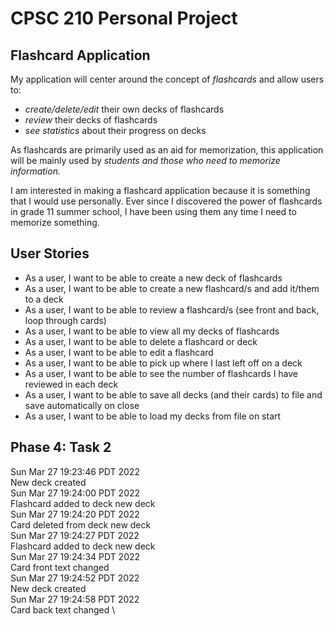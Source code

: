 # CPSC 210 Personal Project

## Flashcard  Application

My application will center around the concept
of *flashcards* and allow users to:

- *create/delete/edit* their own decks of flashcards
- *review* their decks of flashcards
- *see statistics* about their progress on decks

As flashcards are primarily used as an aid for memorization, 
this application will be mainly used by *students and those
who need to memorize information.*

I am interested in making a flashcard application because it is
something that I would use personally. Ever since I discovered the 
power of flashcards in grade 11 summer school, I have been using them
any time I need to memorize something.

## User Stories

- As a user, I want to be able to create a new deck of flashcards
- As a user, I want to be able to create a new flashcard/s and add it/them to a deck
- As a user, I want to be able to review a flashcard/s (see front and back, loop through cards)
- As a user, I want to be able to view all my decks of flashcards
- As a user, I want to be able to delete a flashcard or deck
- As a user, I want to be able to edit a flashcard
- As a user, I want to be able to pick up where I last left off on a deck
- As a user, I want to be able to see the number of flashcards I have reviewed in each deck
- As a user, I want to be able to save all decks (and their cards) to file and save automatically on close
- As a user, I want to be able to load my decks from file on start

## Phase 4: Task 2

Sun Mar 27 19:23:46 PDT 2022 \
New deck created \
Sun Mar 27 19:24:00 PDT 2022 \
Flashcard added to deck new deck \
Sun Mar 27 19:24:20 PDT 2022 \
Card deleted from deck new deck \
Sun Mar 27 19:24:27 PDT 2022 \
Flashcard added to deck new deck \
Sun Mar 27 19:24:34 PDT 2022 \
Card front text changed \
Sun Mar 27 19:24:52 PDT 2022 \
New deck created \
Sun Mar 27 19:24:58 PDT 2022 \
Card back text changed \
 